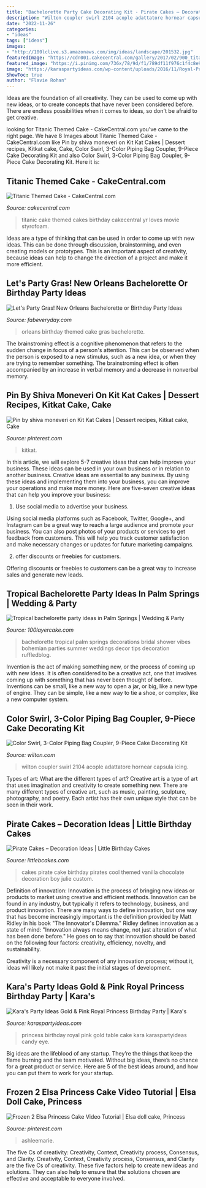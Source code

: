 ```yaml
---
title: "Bachelorette Party Cake Decorating Kit - Pirate Cakes – Decoration Ideas"
description: "Wilton coupler swirl 2104 acople adattatore hornear capsula icing"
date: "2022-11-26"
categories:
- "ideas"
tags: ["ideas"]
images:
- "http://100lclive.s3.amazonaws.com/img/ideas/landscape/201532.jpg"
featuredImage: "https://cdn001.cakecentral.com/gallery/2017/02/900_titanic-themed-cake-882792vphND.jpg"
featured_image: "https://i.pinimg.com/736x/78/9d/f1/789df11f976c1f4c8e92b406f8068217.jpg"
image: "https://karaspartyideas.com/wp-content/uploads/2016/11/Royal-Princess-Birthday-Party-via-Karas-Party-Ideas-KarasPartyIdeas.com18.jpeg"
ShowToc: true
author: "Flavie Rohan"
---
```



Ideas are the foundation of all creativity. They can be used to come up with new ideas, or to create concepts that have never been considered before. There are endless possibilities when it comes to ideas, so don't be afraid to get creative.

	

		
looking for Titanic Themed Cake - CakeCentral.com you've came to the right page. We have 8 Images about Titanic Themed Cake - CakeCentral.com like Pin by shiva moneveri on Kit Kat Cakes | Dessert recipes, Kitkat cake, Cake, Color Swirl, 3-Color Piping Bag Coupler, 9-Piece Cake Decorating Kit and also Color Swirl, 3-Color Piping Bag Coupler, 9-Piece Cake Decorating Kit. Here it is:
		
    
## Titanic Themed Cake - CakeCentral.com

<img loading=lazy src="https://cdn001.cakecentral.com/gallery/2017/02/900_titanic-themed-cake-882792vphND.jpg" onerror="this.onerror=null;this.src='https://tse4.mm.bing.net/th?id=OIP.cs7ZUt-0DEwmDjBWcCLa-AHaHa&amp;pid=15.1';" alt="Titanic Themed Cake - CakeCentral.com">

_Source: cakecentral.com_

>titanic cake themed cakes birthday cakecentral yr loves movie styrofoam. 

	

Ideas are a type of thinking that can be used in order to come up with new ideas. This can be done through discussion, brainstorming, and even creating models or prototypes. This is an important aspect of creativity, because ideas can help to change the direction of a project and make it more efficient.

    
## Let&#039;s Party Gras! New Orleans Bachelorette Or Birthday Party Ideas

<img loading=lazy src="https://fabeveryday.com/wp-content/uploads/2018/08/NOLAParty11.jpg" onerror="this.onerror=null;this.src='https://tse1.mm.bing.net/th?id=OIP.vHjTXKOH8u7ioZlIWKj3fQAAAA&amp;pid=15.1';" alt="Let&#039;s Party Gras! New Orleans Bachelorette or Birthday Party Ideas">

_Source: fabeveryday.com_

>orleans birthday themed cake gras bachelorette. 

	

The brainstroming effect is a cognitive phenomenon that refers to the sudden change in focus of a person's attention. This can be observed when the person is exposed to a new stimulus, such as a new idea, or when they are trying to remember something. The brainstroming effect is often accompanied by an increase in verbal memory and a decrease in nonverbal memory.

    
## Pin By Shiva Moneveri On Kit Kat Cakes | Dessert Recipes, Kitkat Cake, Cake

<img loading=lazy src="https://i.pinimg.com/736x/78/9d/f1/789df11f976c1f4c8e92b406f8068217.jpg" onerror="this.onerror=null;this.src='https://tse1.mm.bing.net/th?id=OIP.O98r1jqU21CfK17okbWcSQHaJ3&amp;pid=15.1';" alt="Pin by shiva moneveri on Kit Kat Cakes | Dessert recipes, Kitkat cake, Cake">

_Source: pinterest.com_

>kitkat. 

	

In this article, we will explore 5-7 creative ideas that can help improve your business. These ideas can be used in your own business or in relation to another business.
Creative ideas are essential to any business. By using these ideas and implementing them into your business, you can improve your operations and make more money. Here are five-seven creative ideas that can help you improve your business:
1. Use social media to advertise your business.

Using social media platforms such as Facebook, Twitter, Google+, and Instagram can be a great way to reach a large audience and promote your business. You can also post photos of your products or services to get feedback from customers. This will help you track customer satisfaction and make necessary changes or updates for future marketing campaigns.

2. offer discounts or freebies for customers.

Offering discounts or freebies to customers can be a great way to increase sales and generate new leads.

    
## Tropical Bachelorette Party Ideas In Palm Springs | Wedding &amp; Party

<img loading=lazy src="http://100lclive.s3.amazonaws.com/img/ideas/landscape/201532.jpg" onerror="this.onerror=null;this.src='https://tse3.mm.bing.net/th?id=OIP.7ce_RLbw1vmmHBiwsYY5vAHaLH&amp;pid=15.1';" alt="Tropical bachelorette party ideas in Palm Springs | Wedding &amp; Party">

_Source: 100layercake.com_

>bachelorette tropical palm springs decorations bridal shower vibes bohemian parties summer weddings decor tips decoration ruffledblog. 

	

Invention is the act of making something new, or the process of coming up with new ideas. It is often considered to be a creative act, one that involves coming up with something that has never been thought of before. Inventions can be small, like a new way to open a jar, or big, like a new type of engine. They can be simple, like a new way to tie a shoe, or complex, like a new computer system.

    
## Color Swirl, 3-Color Piping Bag Coupler, 9-Piece Cake Decorating Kit

<img loading=lazy src="https://www.wilton.com/dw/image/v2/AAWA_PRD/on/demandware.static/-/Sites-wilton-product-master/default/dw3f04ae7b/images/product/2104-7072/2104-7072-Wilton-Color-Swirl-3-Color-Piping-Bag-Coupler-9-Piece-Cake-Decorating-Kit-L1.jpg?sw=1440&amp;sh=750&amp;sm=fit" onerror="this.onerror=null;this.src='https://tse3.mm.bing.net/th?id=OIP.lMUzVjpPG8TMtm6McCdqTgHaHa&amp;pid=15.1';" alt="Color Swirl, 3-Color Piping Bag Coupler, 9-Piece Cake Decorating Kit">

_Source: wilton.com_

>wilton coupler swirl 2104 acople adattatore hornear capsula icing. 

	

Types of art: What are the different types of art?
Creative art is a type of art that uses imagination and creativity to create something new. There are many different types of creative art, such as music, painting, sculpture, photography, and poetry. Each artist has their own unique style that can be seen in their work.

    
## Pirate Cakes – Decoration Ideas | Little Birthday Cakes

<img loading=lazy src="http://www.littlebcakes.com/wp-content/uploads/2013/08/Pirate-Cake.jpg" onerror="this.onerror=null;this.src='https://tse1.mm.bing.net/th?id=OIP.R3Y5PYGv4gTqSeNIEjy6xQHaKt&amp;pid=15.1';" alt="Pirate Cakes – Decoration Ideas | Little Birthday Cakes">

_Source: littlebcakes.com_

>cakes pirate cake birthday pirates cool themed vanilla chocolate decoration boy julie custom. 

	

Definition of innovation:
Innovation is the process of bringing new ideas or products to market using creative and efficient methods. Innovation can be found in any industry, but typically it refers to technology, business, and product innovation.
There are many ways to define innovation, but one way that has become increasingly important is the definition provided by Matt Ridley in his book "The Innovator's Dilemma." Ridley defines innovation as a state of mind: "Innovation always means change, not just alteration of what has been done before." He goes on to say that innovation should be based on the following four factors: creativity, efficiency, novelty, and sustainability.

Creativity is a necessary component of any innovation process; without it, ideas will likely not make it past the initial stages of development.

    
## Kara&#039;s Party Ideas Gold &amp; Pink Royal Princess Birthday Party | Kara&#039;s

<img loading=lazy src="https://karaspartyideas.com/wp-content/uploads/2016/11/Royal-Princess-Birthday-Party-via-Karas-Party-Ideas-KarasPartyIdeas.com18.jpeg" onerror="this.onerror=null;this.src='https://tse2.mm.bing.net/th?id=OIP.VyBr8wlONY-lutRDEv5iVgHaLG&amp;pid=15.1';" alt="Kara&#039;s Party Ideas Gold &amp; Pink Royal Princess Birthday Party | Kara&#039;s">

_Source: karaspartyideas.com_

>princess birthday royal pink gold table cake kara karaspartyideas candy eye. 

	

Big ideas are the lifeblood of any startup. They’re the things that keep the flame burning and the team motivated. Without big ideas, there’s no chance for a great product or service. Here are 5 of the best ideas around, and how you can put them to work for your startup.

    
## Frozen 2 Elsa Princess Cake Video Tutorial | Elsa Doll Cake, Princess

<img loading=lazy src="https://i.pinimg.com/736x/00/0e/96/000e96193b319aadd1ede8696c5b481a.jpg" onerror="this.onerror=null;this.src='https://tse1.mm.bing.net/th?id=OIP.PvORLGYWoQ5P7bi-sHmy4wHaLH&amp;pid=15.1';" alt="Frozen 2 Elsa Princess Cake Video Tutorial | Elsa doll cake, Princess">

_Source: pinterest.com_

>ashleemarie. 

	

The five Cs of creativity: Creativity, Context, Creativity process, Consensus, and Clarity.
Creativity, Context, Creativity process, Consensus, and Clarity are the five Cs of creativity. These five factors help to create new ideas and solutions. They can also help to ensure that the solutions chosen are effective and acceptable to everyone involved.

